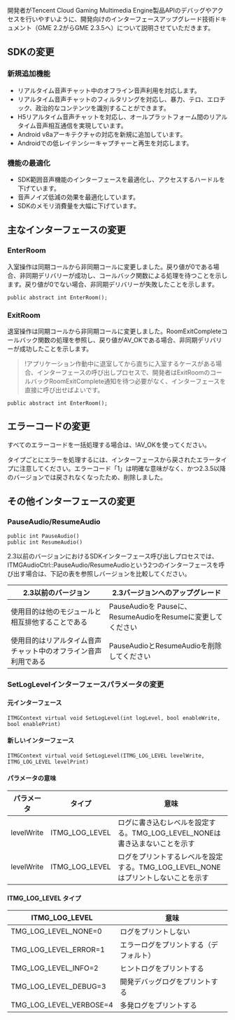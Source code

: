 開発者がTencent Cloud Gaming Multimedia Engine製品APIのデバッグやアクセスを行いやすいように、開発向けのインターフェースアップグレード技術ドキュメント（GME 2.2がらGME 2.3.5へ）について説明させていただきます。

## SDKの変更
### 新規追加機能
- リアルタイム音声チャット中のオフライン音声利用を対応します。
- リアルタイム音声チャットのフィルタリングを対応し、暴力、テロ、エロチック、政治的なコンテンツを識別することができます。
- H5リアルタイム音声チャットを対応し、オールプラットフォーム間のリアルタイム音声相互通信を実現しています。
- Android v8aアーキテクチャの対応を新規に追加しています。
- Androidでの低レイテンシーキャプチャーと再生を対応します。

### 機能の最適化
- SDK範囲音声機能のインターフェースを最適化し、アクセスするハードルを下げています。
- 音声ノイズ低減の効果を最適化しています。
- SDKのメモリ消費量を大幅に下げています。

## 主なインターフェースの変更
### EnterRoom 
入室操作は同期コールから非同期コールに変更しました。戻り値が0である場合、非同期デリバリーが成功し、コールバック関数による処理を待つことを示します。戻り値が0でない場合、非同期デリバリーが失敗したことを示します。

```
public abstract int EnterRoom();
```

### ExitRoom 
退室操作は同期コールから非同期コールに変更しました。RoomExitCompleteコールバック関数の処理を参照し、戻り値がAV_OKである場合、非同期デリバリーが成功したことを示します。

>!アプリケーション作動中に退室してから直ちに入室するケースがある場合、インターフェースの呼び出しプロセスで、開発者はExitRoomのコールバックRoomExitComplete通知を待つ必要がなく、インターフェースを直接に呼び出せばよいです。

```
public abstract int EnterRoom();
```

## エラーコードの変更
すべてのエラーコードを一括処理する場合は、!AV_OKを使ってください。 

タイプごとにエラーを処理するには、インターフェースから戻されたエラータイプに注意してください。エラーコード「1」は明確な意味がなく、かつ2.3.5以降のバージョンでは戻されなくなったため、削除しました。


## その他インターフェースの変更
### PauseAudio/ResumeAudio 

```
public int PauseAudio()
public int ResumeAudio()
```

2.3以前のバージョンにおけるSDKインターフェース呼び出しプロセスでは、ITMGAudioCtrl::PauseAudio/ResumeAudioという2つのインターフェースを呼び出す場合は、下記の表を参照しバージョンを比較してください。


|2.3以前のバージョン|2.3バージョンへのアップグレード|
|---|---|
|使用目的は他のモジュールと相互排他することである|PauseAudioを Pauseに、ResumeAudioをResumeに変更してください|
|使用目的はリアルタイム音声チャット中のオフライン音声利用である|PauseAudioとResumeAudioを削除してください|


### SetLogLevelインターフェースパラメータの変更

#### 元インターフェース
```
ITMGContext virtual void SetLogLevel(int logLevel, bool enableWrite, bool enablePrint)
```

#### 新しいインターフェース
```
ITMGContext virtual void SetLogLevel(ITMG_LOG_LEVEL levelWrite, ITMG_LOG_LEVEL levelPrint)
```

#### パラメータの意味

|パラメータ|タイプ|意味|
|---|---|---|
|levelWrite|ITMG_LOG_LEVEL|ログに書き込むレベルを設定する。TMG_LOG_LEVEL_NONEは書き込まないことを示す|
|levelWrite|ITMG_LOG_LEVEL|ログをプリントするレベルを設定する。TMG_LOG_LEVEL_NONEはプリントしないことを示す|

#### ITMG_LOG_LEVEL タイプ

|ITMG_LOG_LEVEL|意味|
|-------------------------------|-------------|
|TMG_LOG_LEVEL_NONE=0|ログをプリントしない|
|TMG_LOG_LEVEL_ERROR=1|エラーログをプリントする（デフォルト）|
|TMG_LOG_LEVEL_INFO=2|ヒントログをプリントする|
|TMG_LOG_LEVEL_DEBUG=3|開発デバッグログをプリントする|
|TMG_LOG_LEVEL_VERBOSE=4|多発ログをプリントする|

